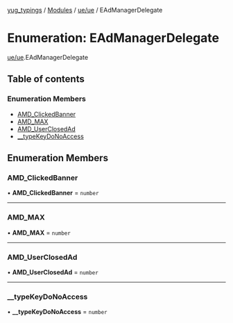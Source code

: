 [yug_typings](../README.md) / [Modules](../modules.md) / [ue/ue](../modules/ue_ue.md) / EAdManagerDelegate

# Enumeration: EAdManagerDelegate

[ue/ue](../modules/ue_ue.md).EAdManagerDelegate

## Table of contents

### Enumeration Members

- [AMD\_ClickedBanner](ue_ue.EAdManagerDelegate.md#amd_clickedbanner)
- [AMD\_MAX](ue_ue.EAdManagerDelegate.md#amd_max)
- [AMD\_UserClosedAd](ue_ue.EAdManagerDelegate.md#amd_userclosedad)
- [\_\_typeKeyDoNoAccess](ue_ue.EAdManagerDelegate.md#__typekeydonoaccess)

## Enumeration Members

### AMD\_ClickedBanner

• **AMD\_ClickedBanner** = `number`

___

### AMD\_MAX

• **AMD\_MAX** = `number`

___

### AMD\_UserClosedAd

• **AMD\_UserClosedAd** = `number`

___

### \_\_typeKeyDoNoAccess

• **\_\_typeKeyDoNoAccess** = `number`
